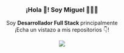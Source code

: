 <p align="center" width="300">
   <!-- <img align="center" width="200" src="https://avatars.githubusercontent.com/u/55456507?s=400&u=6f85cec8472b56f28680969bb3f40ee325ff3e58&v=4" /> --!>
   <h3 align="center">¡Hola 👋! Soy Miguel 👨🏻‍💻</h3>
</p>
<p align="center">Soy <strong>Desarrollador Full Stack </strong> principalmente  <br />¡Echa un vistazo a mis repositorios 👇!</p>

<p align="center" width="300">
  <img align="center" src="https://github-readme-stats.vercel.app/api/top-langs/?username=migudevelop&layout=compact&theme=tokyonight" />
</p>

